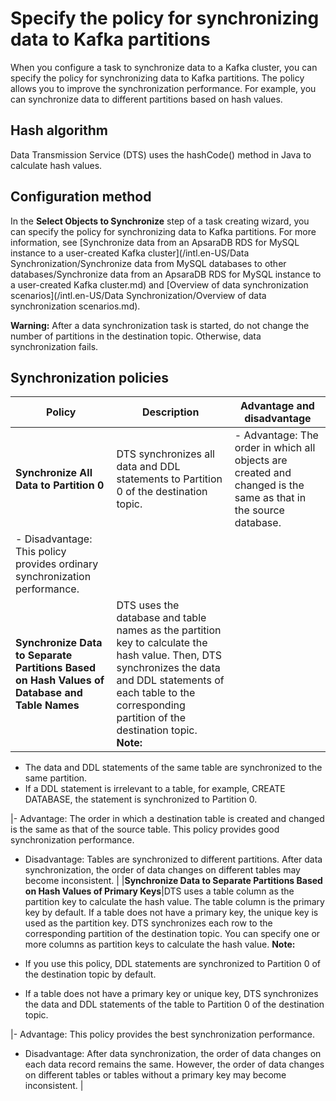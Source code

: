 # Specify the policy for synchronizing data to Kafka partitions

When you configure a task to synchronize data to a Kafka cluster, you can specify the policy for synchronizing data to Kafka partitions. The policy allows you to improve the synchronization performance. For example, you can synchronize data to different partitions based on hash values.

## Hash algorithm

Data Transmission Service \(DTS\) uses the hashCode\(\) method in Java to calculate hash values.

## Configuration method

In the **Select Objects to Synchronize** step of a task creating wizard, you can specify the policy for synchronizing data to Kafka partitions. For more information, see [Synchronize data from an ApsaraDB RDS for MySQL instance to a user-created Kafka cluster](/intl.en-US/Data Synchronization/Synchronize data from MySQL databases to other databases/Synchronize data from an ApsaraDB RDS for MySQL instance to a user-created Kafka cluster.md) and [Overview of data synchronization scenarios](/intl.en-US/Data Synchronization/Overview of data synchronization scenarios.md).

**Warning:** After a data synchronization task is started, do not change the number of partitions in the destination topic. Otherwise, data synchronization fails.

## Synchronization policies

|Policy|Description|Advantage and disadvantage|
|------|-----------|--------------------------|
|**Synchronize All Data to Partition 0**|DTS synchronizes all data and DDL statements to Partition 0 of the destination topic.|-   Advantage: The order in which all objects are created and changed is the same as that in the source database.
-   Disadvantage: This policy provides ordinary synchronization performance. |
|**Synchronize Data to Separate Partitions Based on Hash Values of Database and Table Names**|DTS uses the database and table names as the partition key to calculate the hash value. Then, DTS synchronizes the data and DDL statements of each table to the corresponding partition of the destination topic. **Note:**

-   The data and DDL statements of the same table are synchronized to the same partition.
-   If a DDL statement is irrelevant to a table, for example, CREATE DATABASE, the statement is synchronized to Partition 0.

|-   Advantage: The order in which a destination table is created and changed is the same as that of the source table. This policy provides good synchronization performance.
-   Disadvantage: Tables are synchronized to different partitions. After data synchronization, the order of data changes on different tables may become inconsistent. |
|**Synchronize Data to Separate Partitions Based on Hash Values of Primary Keys**|DTS uses a table column as the partition key to calculate the hash value. The table column is the primary key by default. If a table does not have a primary key, the unique key is used as the partition key. DTS synchronizes each row to the corresponding partition of the destination topic. You can specify one or more columns as partition keys to calculate the hash value. **Note:**

-   If you use this policy, DDL statements are synchronized to Partition 0 of the destination topic by default.
-   If a table does not have a primary key or unique key, DTS synchronizes the data and DDL statements of the table to Partition 0 of the destination topic.

|-   Advantage: This policy provides the best synchronization performance.
-   Disadvantage: After data synchronization, the order of data changes on each data record remains the same. However, the order of data changes on different tables or tables without a primary key may become inconsistent. |

